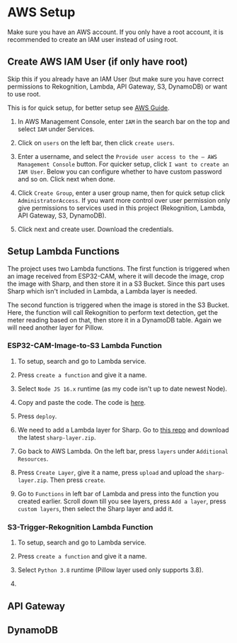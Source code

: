 # AWS Setup
Make sure you have an AWS account. If you only have a root account, it is recommended to create an IAM user instead of using root.

## Create AWS IAM User (if only have root)
Skip this if you already have an IAM User (but make sure you have correct permissions to Rekognition, Lambda, API Gateway, S3, DynamoDB) or want to use root.

This is for quick setup, for better setup see [AWS Guide](https://docs.aws.amazon.com/IAM/latest/UserGuide/id_users_create.html).

1. In AWS Management Console, enter `IAM` in the search bar on the top and select `IAM` under Services. 

2. Click on `users` on the left bar, then click `create users`.

3. Enter a username, and select the `Provide user access to the – AWS Management Console` button. For quicker setup, click `I want to create an IAM User`. Below you can configure whether to have custom password and so on. Click next when done.

4. Click `Create Group`, enter a user group name, then for quick setup click `AdministratorAccess`. If you want more control over user permission only give permissions to services used in this project (Rekognition, Lambda, API Gateway, S3, DynamoDB).

5. Click next and create user. Download the credentials.

## Setup Lambda Functions
The project uses two Lambda functions. The first function is triggered when an image received from ESP32-CAM, where it will decode the image, crop the image with Sharp, and then store it in a S3 Bucket. Since this part uses Sharp which isn't included in Lambda, a Lambda layer is needed.

The second function is triggered when the image is stored in the S3 Bucket. Here, the function will call Rekognition to perform text detection, get the meter reading based on that, then store it in a DynamoDB table. Again we will need another layer for Pillow.

### ESP32-CAM-Image-to-S3 Lambda Function
1. To setup, search and go to Lambda service. 

2. Press `create a function` and give it a name. 

3. Select `Node JS 16.x` runtime (as my code isn't up to date newest Node). 

4. Copy and paste the code. The code is [here](../AWS/lambda_functions/uploadToS3.js). 

5. Press `deploy`.

6. We need to add a Lambda layer for Sharp. Go to [this repo](https://github.com/Umkus/lambda-layer-sharp/releases) and download the latest `sharp-layer.zip`.

7. Go back to AWS Lambda. On the left bar, press `layers` under `Additional Resources`. 

7. Press `Create Layer`, give it a name, press `upload` and upload the `sharp-layer.zip`. Then press `create`.

8. Go to `Functions` in left bar of Lambda and press into the function you created earlier. Scroll down till you see layers, press `Add a layer`, press `custom layers`, then select the Sharp layer and add it.

### S3-Trigger-Rekognition Lambda Function
1. To setup, search and go to Lambda service. 

2. Press `create a function` and give it a name. 

3. Select `Python 3.8` runtime (Pillow layer used only supports 3.8).

4. 

## API Gateway


## DynamoDB

## 
